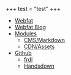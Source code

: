 +++
test = "test"
+++
- [Webfat](/)
- [Webfat Blog](/blog)
- [Modules](/modules "Webfat Modules")
  - [CMS/Markdown](https://github.com/frdl/cms "CMS")
  - [CDN/Assets](https://github.com/frdlweb/frdlweb-cdn-module "CDN Module")
- [Github](https://github.com/frdlweb)
  - [frdl](https://github.com/frdl "frdl")
  - [Handsdown](https://github.com/rosell-dk/handsdown "Handsdown")



